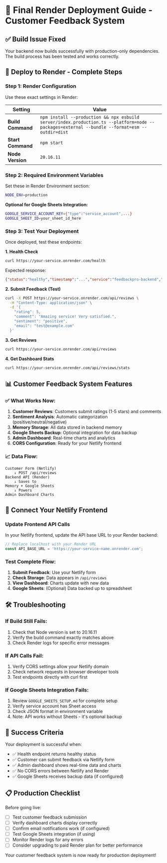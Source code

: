 # 🎯 Final Render Deployment Guide - Customer Feedback System

## ✅ Build Issue Fixed
Your backend now builds successfully with production-only dependencies. The build process has been tested and works correctly.

## 🚀 Deploy to Render - Complete Steps

### Step 1: Render Configuration
Use these exact settings in Render:

| Setting | Value |
|---------|--------|
| **Build Command** | `npm install --production && npx esbuild server/index.production.ts --platform=node --packages=external --bundle --format=esm --outdir=dist` |
| **Start Command** | `npm start` |
| **Node Version** | `20.16.11` |

### Step 2: Required Environment Variables
Set these in Render Environment section:

```bash
NODE_ENV=production
```

**Optional for Google Sheets Integration:**
```bash
GOOGLE_SERVICE_ACCOUNT_KEY={"type":"service_account",...}
GOOGLE_SHEET_ID=your_sheet_id_here
```

### Step 3: Test Your Deployment

Once deployed, test these endpoints:

**1. Health Check**
```bash
curl https://your-service.onrender.com/health
```
Expected response:
```json
{"status":"healthy","timestamp":"...","service":"feedbackpro-backend","version":"1.0.0"}
```

**2. Submit Feedback (Test)**
```bash
curl -X POST https://your-service.onrender.com/api/reviews \
  -H "Content-Type: application/json" \
  -d '{
    "rating": 5,
    "comment": "Amazing service! Very satisfied.",
    "sentiment": "positive",
    "email": "test@example.com"
  }'
```

**3. Get Reviews**
```bash
curl https://your-service.onrender.com/api/reviews
```

**4. Get Dashboard Stats**
```bash
curl https://your-service.onrender.com/api/reviews/stats
```

## 📊 Customer Feedback System Features

### ✅ What Works Now:
1. **Customer Reviews**: Customers submit ratings (1-5 stars) and comments
2. **Sentiment Analysis**: Automatic categorization (positive/neutral/negative)
3. **Memory Storage**: All data stored in backend memory
4. **Google Sheets Backup**: Optional integration for data backup
5. **Admin Dashboard**: Real-time charts and analytics
6. **CORS Configuration**: Ready for your Netlify frontend

### 📈 Data Flow:
```
Customer Form (Netlify) 
    ↓ POST /api/reviews
Backend API (Render)
    ↓ Saves to
Memory + Google Sheets
    ↓ Powers
Admin Dashboard Charts
```

## 🔗 Connect Your Netlify Frontend

### Update Frontend API Calls
In your Netlify frontend, update the API base URL to your Render backend:

```javascript
// Replace localhost with your Render URL
const API_BASE_URL = 'https://your-service-name.onrender.com';
```

### Test Complete Flow:
1. **Submit Feedback**: Use your Netlify form
2. **Check Storage**: Data appears in `/api/reviews`
3. **View Dashboard**: Charts update with new data
4. **Google Sheets**: (Optional) Data backed up to spreadsheet

## 🛠️ Troubleshooting

### If Build Still Fails:
1. Check that Node version is set to 20.16.11
2. Verify the build command exactly matches above
3. Check Render logs for specific error messages

### If API Calls Fail:
1. Verify CORS settings allow your Netlify domain
2. Check network requests in browser developer tools
3. Test endpoints directly with curl first

### If Google Sheets Integration Fails:
1. Review `GOOGLE_SHEETS_SETUP.md` for complete setup
2. Verify service account has Sheet access
3. Check JSON format in environment variable
4. Note: API works without Sheets - it's optional backup

## 🎉 Success Criteria

Your deployment is successful when:
- ✅ Health endpoint returns healthy status
- ✅ Customer can submit feedback via Netlify form
- ✅ Admin dashboard shows real-time data and charts
- ✅ No CORS errors between Netlify and Render
- ✅ Google Sheets receives backup data (if configured)

## 📋 Production Checklist

Before going live:
- [ ] Test customer feedback submission
- [ ] Verify dashboard charts display correctly  
- [ ] Confirm email notifications work (if configured)
- [ ] Test Google Sheets integration (if using)
- [ ] Monitor Render logs for any errors
- [ ] Consider upgrading to paid Render plan for better performance

Your customer feedback system is now ready for production deployment!